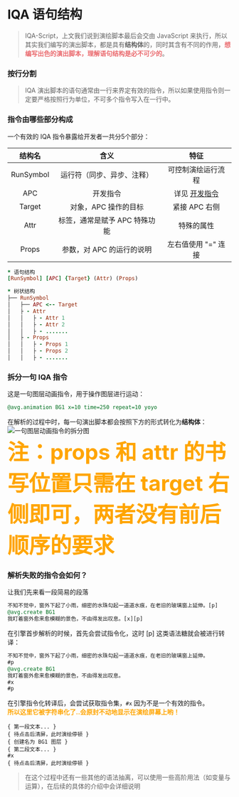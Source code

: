 # IQA 语句结构

> IQA-Script，上文我们说到演绘脚本最后会交由 JavaScript 来执行，所以其实我们编写的演出脚本，都是具有**结构体**的，同时其含有不同的作用，<font color=#ea6a6e>**想编写出色的演出脚本，理解语句结构是必不可少的**</font>。

### 按行分割
> IQA 演出脚本的语句通常由一行来界定有效的指令，所以如果使用指令则一定要严格按照行为单位，不可多个指令写入在一行中。


### 指令由哪些部分构成
一个有效的 IQA 指令暴露给开发者一共分5个部分：

结构名|含义|特征
:--:|:--:|:--:
RunSymbol|运行符（同步、异步、注释）|可控制演绘运行流程
APC|开发指令|详见 [开发指令](../指令大全/README.md)
Target|对象，APC 操作的目标|紧接 APC 右侧
Attr|标签，通常是赋予 APC 特殊功能|特殊的属性
Props|参数，对 APC 的运行的说明|左右值使用 "=" 连接



```ruby
* 语句结构
[RunSymbol] [APC] {Target} (Attr) (Props)

* 树状结构
├── RunSymbol
│   ├── APC <-- Target
│   ├ - Attr
│   │   ├ - Attr 1   
│   │   ├ - Attr 2
│   │   ├ - .......
│   ├ - Props
│   │   ├ - Props 1   
│   │   ├ - Props 2
│   │   ├ - .......
```
### 拆分一句 IQA 指令
这是一句图层动画指令，用于操作图层进行运动：
```sql
@avg.animation BG1 x=10 time=250 repeat=10 yoyo
```
在解析的过程中时，每一句演出脚本都会按照下方的形式转化为**结构体**：
![一句图层动画指令的拆分图](https://new-image.iqing.com/play/5eb7c9f6-5fe6-45f9-9220-87b5d3a5c1e2.png)  
**<font color=orange size=48>注：props 和 attr 的书写位置只需在 target 右侧即可，两者没有前后顺序的要求</font>**


### 解析失败的指令会如何？
让我们先来看一段简易的段落
```sql
不知不觉中，窗外下起了小雨，细密的水珠勾起一道道水痕，在老旧的玻璃窗上延伸。[p]
@avg.create BG1
我盯着窗外愈来愈模糊的景色，不由得发出叹息。[x][p]
```
在引擎首步解析的时候，首先会尝试指令化，这时 [p] 这类语法糖就会被进行转译：
```sql
不知不觉中，窗外下起了小雨，细密的水珠勾起一道道水痕，在老旧的玻璃窗上延伸。
#p
@avg.create BG1
我盯着窗外愈来愈模糊的景色，不由得发出叹息。
#x
#p
```
在引擎指令化转译后，会尝试获取指令集，`#x` 因为不是一个有效的指令。  
**<font color=orange>所以这里它被字符串化了..会原封不动地显示在演绘屏幕上哟！</font>**
```text
{ 第一段文本... }
{ 待点击后清屏，此时演绘停顿 }
{ 创建名为 BG1 图层 }
{ 第二段文本... }
#x
{ 待点击后清屏，此时演绘停顿 }
```
> 在这个过程中还有一些其他的语法抽离，可以使用一些高阶用法（如变量与运算），在后续的具体的介绍中会详细说明




